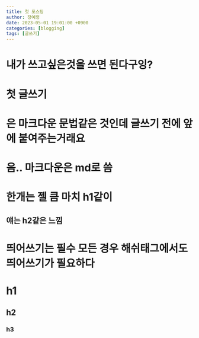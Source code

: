 ```yaml
---
title: 첫 포스팅
author: 장예령
date: 2023-05-01 19:01:00 +0900
categories: [blogging]
tags: [글쓰기]
---
```


# 내가 쓰고싶은것을 쓰면 된다구잉? 
# 첫 글쓰기
# 은 마크다운 문법같은 것인데 글쓰기 전에 앞에 붙여주는거래요

# 음.. 마크다운은 md로 씀
# 한개는 젤 큼 마치 h1같이
## 얘는 h2같은 느낌
# 띄어쓰기는 필수 모든 경우 해쉬태그에서도 띄어쓰기가 필요하다
# h1
## h2
### h3
